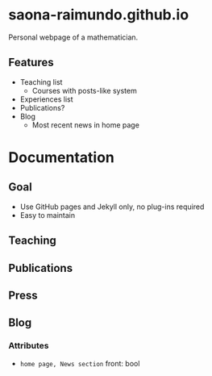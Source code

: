 # saona-raimundo.github.io
Personal webpage of a mathematician.

## Features

- Teaching list
  - Courses with posts-like system
- Experiences list
- Publications?
- Blog
  - Most recent news in home page

# Documentation

## Goal

- Use GitHub pages and Jekyll only, no plug-ins required
- Easy to maintain

## Teaching

## Publications

## Press

## Blog

### Attributes

- `home page, News section`
  front: bool
